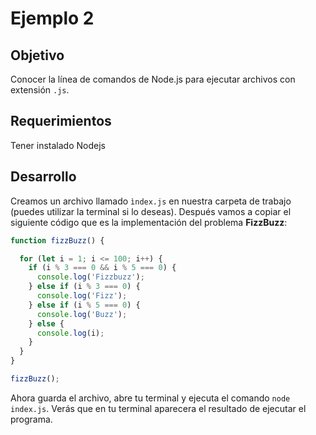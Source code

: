 # Ejemplo 2

## Objetivo

Conocer la línea de comandos de Node.js para ejecutar archivos con extensión `.js`.

## Requerimientos

Tener instalado Nodejs

## Desarrollo

Creamos un archivo llamado `ìndex.js` en nuestra carpeta de trabajo (puedes utilizar la terminal si lo deseas). Después vamos a copiar el siguiente código que es la implementación del problema **FizzBuzz**:

```jsx
function fizzBuzz() {

  for (let i = 1; i <= 100; i++) {
    if (i % 3 === 0 && i % 5 === 0) {
      console.log('Fizzbuzz');
    } else if (i % 3 === 0) {
      console.log('Fizz');
    } else if (i % 5 === 0) {
      console.log('Buzz');
    } else {
      console.log(i);
    }
  }
}

fizzBuzz();
```

Ahora guarda el archivo, abre tu terminal y ejecuta el comando `node index.js`. Verás que en tu terminal aparecera el resultado de ejecutar el programa.